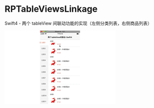 # RPTableViewsLinkage
Swift4 - 两个 tableView 间联动功能的实现（左侧分类列表，右侧商品列表）

![image](https://github.com/gongyuhonglou/RPTableViewsLinkage/blob/master/RPTableViewsLinkage/TableViews联动.gif)
